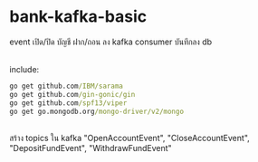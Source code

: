 # bank-kafka-basic
event เปิด/ปิด บัญชี ฝาก/ถอน ลง kafka consumer บันทึกลง db<br /> <br />

include:
``` cmd
go get github.com/IBM/sarama
go get github.com/gin-gonic/gin
go get github.com/spf13/viper
go get go.mongodb.org/mongo-driver/v2/mongo
```
<br />
สร้าง topics ใน kafka "OpenAccountEvent", "CloseAccountEvent", "DepositFundEvent", "WithdrawFundEvent"

